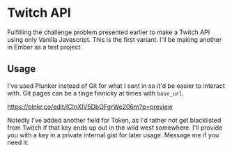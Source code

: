 # Twitch API

Fulfilling the challenge problem presented earlier to make a Twitch API
using only Vanilla Javascript. This is the first variant. I'll be making another
in Ember as a test project.

## Usage

I've used Plunker instead of Git for what I sent in so it'd be easier to interact
with. Git pages can be a tinge finnicky at times with `base_url`.

https://plnkr.co/edit/ICInXlV5DbOFgrWe206m?p=preview

Notedly I've added another field for Token, as I'd rather not get blacklisted
from Twitch if that key ends up out in the wild west somewhere. I'll provide you
with a key in a private internal gist for later usage. Message me if you need it.
